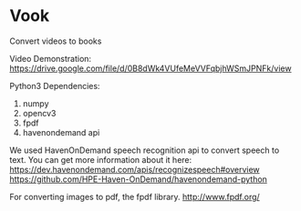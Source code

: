 # Vook
Convert videos to books

Video Demonstration: https://drive.google.com/file/d/0B8dWk4VUfeMeVVFqbjhWSmJPNFk/view

Python3 Dependencies: 
  1. numpy
  2. opencv3
  3. fpdf
  4. havenondemand api 

We used HavenOnDemand speech recognition api to convert speech to text. You can get more information about it here:
https://dev.havenondemand.com/apis/recognizespeech#overview
https://github.com/HPE-Haven-OnDemand/havenondemand-python

For converting images to pdf, the fpdf library.
http://www.fpdf.org/
